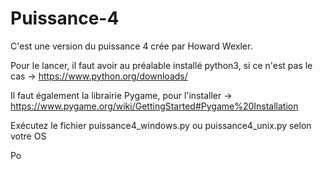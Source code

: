 # Puissance-4
C'est une version du puissance 4 crée par Howard Wexler.

Pour le lancer, il faut avoir au préalable installé python3, si ce n'est pas le cas -> https://www.python.org/downloads/

Il faut également la librairie Pygame, pour l'installer -> https://www.pygame.org/wiki/GettingStarted#Pygame%20Installation

Exécutez le fichier puissance4_windows.py ou puissance4_unix.py selon votre OS

Po
